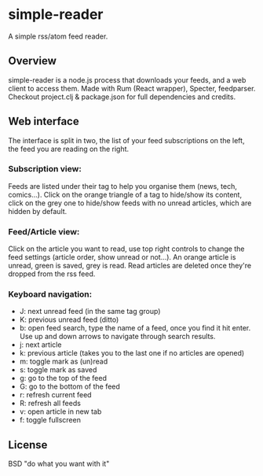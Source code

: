 # simple-reader

A simple rss/atom feed reader.

## Overview

simple-reader is a node.js process that downloads your feeds, and a web client to access them.
Made with Rum (React wrapper), Specter, feedparser. Checkout project.clj & package.json for full dependencies and credits.

## Web interface

The interface is split in two, the list of your feed subscriptions on the left, the feed you are reading on the right.

### Subscription view:

Feeds are listed under their tag to help you organise them (news, tech, comics...). 
Click on the orange triangle of a tag to hide/show its content, click on the grey one to hide/show feeds with no unread articles, which are hidden by default.

### Feed/Article view:

Click on the article you want to read, use top right controls to change the feed settings (article order, show unread or not...).
An orange article is unread, green is saved, grey is read. Read articles are deleted once they're dropped from the rss feed.

### Keyboard navigation:

- J: next unread feed (in the same tag group)
- K: previous unread feed (ditto)
- b: open feed search, type the name of a feed, once you find it hit enter. Use up and down arrows to navigate through search results.
- j: next article
- k: previous article (takes you to the last one if no articles are opened)
- m: toggle mark as (un)read
- s: toggle mark as saved
- g: go to the top of the feed
- G: go to the bottom of the feed
- r: refresh current feed
- R: refresh all feeds
- v: open article in new tab
- f: toggle fullscreen

## License

BSD "do what you want with it"
